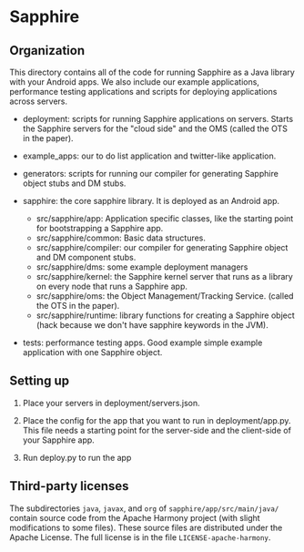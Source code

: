 Sapphire
========

## Organization

This directory contains all of the code for running Sapphire as a Java
library with your Android apps. We also include our example
applications, performance testing applications and scripts for
deploying applications across servers. 

- deployment: scripts for running Sapphire applications on
  servers. Starts the Sapphire servers for the "cloud side" and the
  OMS (called the OTS in the paper).
  
- example_apps: our to do list application and twitter-like
  application.

- generators: scripts for running our compiler for generating Sapphire
  object stubs and DM stubs.

- sapphire: the core sapphire library. It is deployed as an Android app.
  - src/sapphire/app: Application specific classes, like the starting point for bootstrapping a Sapphire app.
  - src/sapphire/common: Basic data structures.
  - src/sapphire/compiler: our compiler for generating Sapphire object and DM component stubs.
  - src/sapphire/dms: some example deployment managers
  - src/sapphire/kernel: the Sapphire kernel server that runs as a library on every node that runs a Sapphire app.
  - src/sapphire/oms: the Object Management/Tracking Service. (called the OTS in the paper).
  - src/sapphire/runtime: library functions for creating a Sapphire object (hack because we don't have sapphire keywords in the JVM).

- tests: performance testing apps. Good example simple example
  application with one Sapphire object.

## Setting up

1. Place your servers in deployment/servers.json.

2. Place the config for the app that you want to run in
deployment/app.py. This file needs a starting point for the
server-side and the client-side of your Sapphire app.

2. Run deploy.py to run the app

## Third-party licenses

The subdirectories `java`, `javax`, and `org` of `sapphire/app/src/main/java/`
contain source code from the Apache Harmony project (with slight modifications
to some files). These source files are distributed under the Apache License.
The full license is in the file `LICENSE-apache-harmony`.
